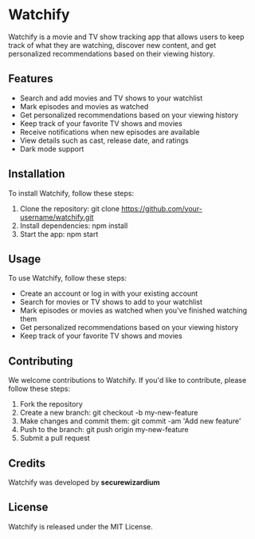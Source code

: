 # Watchify

Watchify is a movie and TV show tracking app that allows users to keep track of what they are watching, discover new content, and get personalized recommendations based on their viewing history.

## Features

   - Search and add movies and TV shows to your watchlist
   - Mark episodes and movies as watched
   - Get personalized recommendations based on your viewing history
   - Keep track of your favorite TV shows and movies
   - Receive notifications when new episodes are available
   - View details such as cast, release date, and ratings
   - Dark mode support

## Installation

To install Watchify, follow these steps:

   1. Clone the repository: git clone https://github.com/your-username/watchify.git
   2. Install dependencies: npm install
   3. Start the app: npm start

## Usage

To use Watchify, follow these steps:

   - Create an account or log in with your existing account
   - Search for movies or TV shows to add to your watchlist
   - Mark episodes or movies as watched when you've finished watching them
   - Get personalized recommendations based on your viewing history
   - Keep track of your favorite TV shows and movies

## Contributing

We welcome contributions to Watchify. If you'd like to contribute, please follow these steps:

   1. Fork the repository
   2. Create a new branch: git checkout -b my-new-feature
   3. Make changes and commit them: git commit -am 'Add new feature'
   4. Push to the branch: git push origin my-new-feature
   5. Submit a pull request

## Credits

Watchify was developed by __securewizardium__

## License

Watchify is released under the MIT License.
